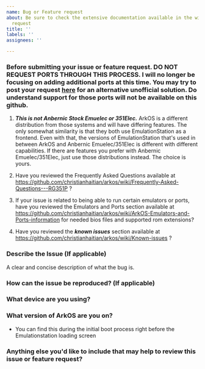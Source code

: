```yaml
---
name: Bug or Feature request
about: Be sure to check the extensive documentation available in the wiki before submitting a bug or feature
  request
title: ''
labels: ''
assignees: ''

---
```


### Before submitting your issue or feature request.  DO NOT REQUEST PORTS THROUGH THIS PROCESS.  I will no longer be focusing on adding additional ports at this time.  You may try to post your request [here](https://github.com/krishenriksen/AnberPorts) for an alternative unofficial solution.  Do understand support for those ports will not be available on this github.

1. ***This is not Anbernic Stock Emuelec or 351Elec.***  ArkOS is a different distribution from those systems and will have differing features.  The only somewhat similarity is that they both use EmulationStation as a frontend.  Even with that, the versions of EmulationStation that's used in between ArkOS and Anbernic Emuelec/351Elec is different with different capabilities.  If there are features you prefer with Anbernic Emuelec/351Elec, just use those distributions instead.  The choice is yours.

2. Have you reviewed the Frequently Asked Questions available at https://github.com/christianhaitian/arkos/wiki/Frequently-Asked-Questions---RG351P ?

3. If your issue is related to being able to run certain emulators or ports, have you reviewed the Emulators and Ports section available at https://github.com/christianhaitian/arkos/wiki/ArkOS-Emulators-and-Ports-information for needed bios files and supported rom extensions?

4. Have you reviewed the ***known issues*** section available at https://github.com/christianhaitian/arkos/wiki/Known-issues ?

### Describe the Issue (If applicable)
A clear and concise description of what the bug is.

### How can the issue be reproduced? (If applicable)


### What device are you using?



### What version of ArkOS are you on?
- You can find this during the initial boot process right before the Emulationstation loading screen


### Anything else you'd like to include that may help to review this issue or feature request?
